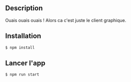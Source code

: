 ## Description

Ouais ouais ouais ! Alors ca c'est juste le client graphique.

## Installation

```bash
$ npm install
```

## Lancer l'app

```bash
$ npm run start
```
